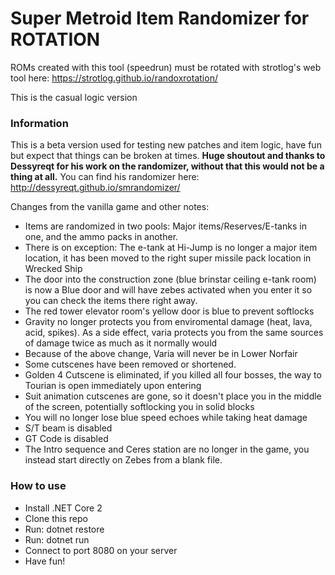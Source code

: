 # Super Metroid Item Randomizer for ROTATION

ROMs created with this tool (speedrun) must be rotated with strotlog's web tool here:
https://strotlog.github.io/randoxrotation/

This is the casual logic version

### Information

This is a beta version used for testing new patches and item logic, have fun but expect that things can be broken at times.
**Huge shoutout and thanks to Dessyreqt for his work on the randomizer, without that this would not be a thing at all.**
You can find his randomizer here: http://dessyreqt.github.io/smrandomizer/

Changes from the vanilla game and other notes:
* Items are randomized in two pools: Major items/Reserves/E-tanks in one, and the ammo packs in another.
* There is on exception: The e-tank at Hi-Jump is no longer a major item location, it has been moved to the right super missile pack location in Wrecked Ship
* The door into the construction zone (blue brinstar ceiling e-tank room) is now a Blue door and will have zebes activated when you enter it so you can check the items there right away.
* The red tower elevator room's yellow door is blue to prevent softlocks
* Gravity no longer protects you from enviromental damage (heat, lava, acid, spikes). As a side effect, varia protects you from the same sources of damage twice as much as it normally would
* Because of the above change, Varia will never be in Lower Norfair
* Some cutscenes have been removed or shortened.
* Golden 4 Cutscene is eliminated, if you killed all four bosses, the way to Tourian is open immediately upon entering
* Suit animation cutscenes are gone, so it doesn't place you in the middle of the screen, potentially softlocking you in solid blocks
* You will no longer lose blue speed echoes while taking heat damage
* S/T beam is disabled
* GT Code is disabled
* The Intro sequence and Ceres station are no longer in the game, you instead start directly on Zebes from a blank file.

### How to use

* Install .NET Core 2
* Clone this repo
* Run: dotnet restore
* Run: dotnet run
* Connect to port 8080 on your server
* Have fun!
